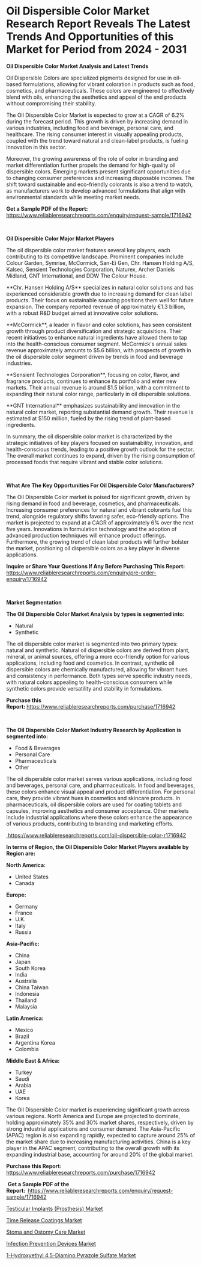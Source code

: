 <p><h1>Oil Dispersible Color Market Research Report Reveals The Latest Trends And Opportunities of this Market for Period from 2024 - 2031</h1></p><p><strong>Oil Dispersible Color Market Analysis and Latest Trends</strong></p>
<p><p>Oil Dispersible Colors are specialized pigments designed for use in oil-based formulations, allowing for vibrant coloration in products such as food, cosmetics, and pharmaceuticals. These colors are engineered to effectively blend with oils, enhancing the aesthetics and appeal of the end products without compromising their stability.</p><p>The Oil Dispersible Color Market is expected to grow at a CAGR of 6.2% during the forecast period. This growth is driven by increasing demand in various industries, including food and beverage, personal care, and healthcare. The rising consumer interest in visually appealing products, coupled with the trend toward natural and clean-label products, is fueling innovation in this sector. </p><p>Moreover, the growing awareness of the role of color in branding and market differentiation further propels the demand for high-quality oil dispersible colors. Emerging markets present significant opportunities due to changing consumer preferences and increasing disposable incomes. The shift toward sustainable and eco-friendly colorants is also a trend to watch, as manufacturers work to develop advanced formulations that align with environmental standards while meeting market needs.</p></p>
<p><strong>Get a Sample PDF of the Report:&nbsp;</strong> <a href="https://www.reliableresearchreports.com/enquiry/request-sample/1716942?utm_campaign=7&utm_medium=2&utm_source=Github&utm_content=ia&utm_term=28122024&utm_id=oil-dispersible-color">https://www.reliableresearchreports.com/enquiry/request-sample/1716942</a></p>
<p>&nbsp;</p>
<p><strong>Oil Dispersible Color Major Market Players</strong></p>
<p><p>The oil dispersible color market features several key players, each contributing to its competitive landscape. Prominent companies include Colour Garden, Symrise, McCormick, San-Ei Gen, Chr. Hansen Holding A/S, Kalsec, Sensient Technologies Corporation, Naturex, Archer Daniels Midland, GNT International, and DDW The Colour House.</p><p>**Chr. Hansen Holding A/S** specializes in natural color solutions and has experienced considerable growth due to increasing demand for clean label products. Their focus on sustainable sourcing positions them well for future expansion. The company reported revenue of approximately €1.3 billion, with a robust R&D budget aimed at innovative color solutions.</p><p>**McCormick**, a leader in flavor and color solutions, has seen consistent growth through product diversification and strategic acquisitions. Their recent initiatives to enhance natural ingredients have allowed them to tap into the health-conscious consumer segment. McCormick's annual sales revenue approximately amounts to $5.6 billion, with prospects of growth in the oil dispersible color segment driven by trends in food and beverage industries.</p><p>**Sensient Technologies Corporation**, focusing on color, flavor, and fragrance products, continues to enhance its portfolio and enter new markets. Their annual revenue is around $1.5 billion, with a commitment to expanding their natural color range, particularly in oil dispersible solutions.</p><p>**GNT International** emphasizes sustainability and innovation in the natural color market, reporting substantial demand growth. Their revenue is estimated at $150 million, fueled by the rising trend of plant-based ingredients.</p><p>In summary, the oil dispersible color market is characterized by the strategic initiatives of key players focused on sustainability, innovation, and health-conscious trends, leading to a positive growth outlook for the sector. The overall market continues to expand, driven by the rising consumption of processed foods that require vibrant and stable color solutions.</p></p>
<p>&nbsp;</p>
<p><strong>What Are The Key Opportunities For Oil Dispersible Color Manufacturers?</strong></p>
<p><p>The Oil Dispersible Color market is poised for significant growth, driven by rising demand in food and beverage, cosmetics, and pharmaceuticals. Increasing consumer preferences for natural and vibrant colorants fuel this trend, alongside regulatory shifts favoring safer, eco-friendly options. The market is projected to expand at a CAGR of approximately 6% over the next five years. Innovations in formulation technology and the adoption of advanced production techniques will enhance product offerings. Furthermore, the growing trend of clean label products will further bolster the market, positioning oil dispersible colors as a key player in diverse applications.</p></p>
<p><strong>Inquire or Share Your Questions If Any Before Purchasing This Report:</strong> <a href="https://www.reliableresearchreports.com/enquiry/pre-order-enquiry/1716942?utm_campaign=7&utm_medium=2&utm_source=Github&utm_content=ia&utm_term=28122024&utm_id=oil-dispersible-color">https://www.reliableresearchreports.com/enquiry/pre-order-enquiry/1716942</a></p>
<p>&nbsp;</p>
<p><strong>Market Segmentation</strong></p>
<p><strong>The Oil Dispersible Color Market Analysis by types is segmented into:</strong></p>
<p><ul><li>Natural</li><li>Synthetic</li></ul></p>
<p><p>The oil dispersible color market is segmented into two primary types: natural and synthetic. Natural oil dispersible colors are derived from plant, mineral, or animal sources, offering a more eco-friendly option for various applications, including food and cosmetics. In contrast, synthetic oil dispersible colors are chemically manufactured, allowing for vibrant hues and consistency in performance. Both types serve specific industry needs, with natural colors appealing to health-conscious consumers while synthetic colors provide versatility and stability in formulations.</p></p>
<p><strong>Purchase this Report:&nbsp;</strong><a href="https://www.reliableresearchreports.com/purchase/1716942?utm_campaign=7&utm_medium=2&utm_source=Github&utm_content=ia&utm_term=28122024&utm_id=oil-dispersible-color">https://www.reliableresearchreports.com/purchase/1716942</a></p>
<p>&nbsp;</p>
<p><strong>The Oil Dispersible Color Market Industry Research by Application is segmented into:</strong></p>
<p><ul><li>Food & Beverages</li><li>Personal Care</li><li>Pharmaceuticals</li><li>Other</li></ul></p>
<p><p>The oil dispersible color market serves various applications, including food and beverages, personal care, and pharmaceuticals. In food and beverages, these colors enhance visual appeal and product differentiation. For personal care, they provide vibrant hues in cosmetics and skincare products. In pharmaceuticals, oil dispersible colors are used for coating tablets and capsules, improving aesthetics and consumer acceptance. Other markets include industrial applications where these colors enhance the appearance of various products, contributing to branding and marketing efforts.</p></p>
<p><a href="https://www.reliableresearchreports.com/oil-dispersible-color-r1716942?utm_campaign=7&utm_medium=2&utm_source=Github&utm_content=ia&utm_term=28122024&utm_id=oil-dispersible-color">&nbsp;https://www.reliableresearchreports.com/oil-dispersible-color-r1716942</a></p>
<p><strong>In terms of Region, the Oil Dispersible Color Market Players available by Region are:</strong></p>
<p>
    <p> <strong> North America: </strong>
        <ul>
            <li>United States</li>
            <li>Canada</li>
        </ul>
        </p> 
    <p> <strong> Europe: </strong>
        <ul>
            <li>Germany</li>
            <li>France</li>
            <li>U.K.</li>
            <li>Italy</li>
            <li>Russia</li>
        </ul>
        </p> 
    <p> <strong> Asia-Pacific: </strong>
        <ul>
            <li>China</li>
            <li>Japan</li>
            <li>South Korea</li>
            <li>India</li>
            <li>Australia</li>
            <li>China Taiwan</li>
            <li>Indonesia</li>
            <li>Thailand</li>
            <li>Malaysia</li>
        </ul>
        </p> 
    <p> <strong> Latin America: </strong>
        <ul>
            <li>Mexico</li>
            <li>Brazil</li>
            <li>Argentina Korea</li>
            <li>Colombia</li>
        </ul>
        </p> 
    <p> <strong> Middle East & Africa: </strong>
        <ul>
            <li>Turkey</li>
            <li>Saudi</li>
            <li>Arabia</li>
            <li>UAE</li>
            <li>Korea</li>
        </ul>
    </p>
    </p>
<p><p>The Oil Dispersible Color market is experiencing significant growth across various regions. North America and Europe are projected to dominate, holding approximately 35% and 30% market shares, respectively, driven by strong industrial applications and consumer demand. The Asia-Pacific (APAC) region is also expanding rapidly, expected to capture around 25% of the market share due to increasing manufacturing activities. China is a key player in the APAC segment, contributing to the overall growth with its expanding industrial base, accounting for around 20% of the global market.</p></p>
<p><strong>Purchase this Report: </strong><a href="https://www.reliableresearchreports.com/purchase/1716942?utm_campaign=7&utm_medium=2&utm_source=Github&utm_content=ia&utm_term=28122024&utm_id=oil-dispersible-color">https://www.reliableresearchreports.com/purchase/1716942</a></p>
<p>&nbsp;<strong>Get a Sample PDF of the Report:&nbsp;&nbsp;</strong><a href="https://www.reliableresearchreports.com/enquiry/request-sample/1716942?utm_campaign=7&utm_medium=2&utm_source=Github&utm_content=ia&utm_term=28122024&utm_id=oil-dispersible-color">https://www.reliableresearchreports.com/enquiry/request-sample/1716942</a></p>
<p><strong></strong></p>
<p><p><a href="https://github.com/AshrafKhan865/Market-Research-Report-List-1/blob/main/testicular-implants-prosthesis-market.md?utm_campaign=7&utm_medium=2&utm_source=Github&utm_content=ia&utm_term=28122024&utm_id=oil-dispersible-color">Testicular Implants (Prosthesis) Market</a></p><p><a href="https://github.com/chungwimbu4/Market-Research-Report-List-1/blob/main/time-release-coatings-market.md?utm_campaign=7&utm_medium=2&utm_source=Github&utm_content=ia&utm_term=28122024&utm_id=oil-dispersible-color">Time Release Coatings Market</a></p><p><a href="https://github.com/gullattedenna/Market-Research-Report-List-1/blob/main/stoma-and-ostomy-care-market.md?utm_campaign=7&utm_medium=2&utm_source=Github&utm_content=ia&utm_term=28122024&utm_id=oil-dispersible-color">Stoma and Ostomy Care Market</a></p><p><a href="https://github.com/ilonaenterline65/Market-Research-Report-List-1/blob/main/infection-prevention-devices-market.md?utm_campaign=7&utm_medium=2&utm_source=Github&utm_content=ia&utm_term=28122024&utm_id=oil-dispersible-color">Infection Prevention Devices Market</a></p><p><a href="https://github.com/bolalfredia7777/Market-Research-Report-List-1/blob/main/1-hydroxyethyl-45-diamino-pyrazole-sulfate-market.md?utm_campaign=7&utm_medium=2&utm_source=Github&utm_content=ia&utm_term=28122024&utm_id=oil-dispersible-color">1-Hydroxyethyl 4,5-Diamino Pyrazole Sulfate Market</a></p></p>